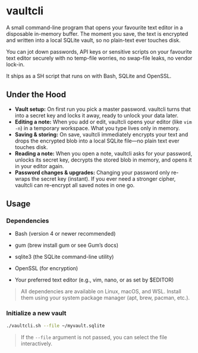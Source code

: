 # vaultcli

A small command-line program that opens your favourite text editor in a disposable in-memory buffer. The moment you save, the text is encrypted and written into a local SQLite vault, so no plain-text ever touches disk.

You can jot down passwords, API keys or sensitive scripts on your favourite text editor securely with no temp-file worries, no swap-file leaks, no vendor lock-in.

It ships as a SH script that runs on with Bash, SQLite and OpenSSL.

## Under the Hood

* **Vault setup:** On first run you pick a master password. vaultcli turns that into a secret key and locks it away, ready to unlock your data later.
* **Editing a note:** When you add or edit, vaultcli opens your editor (like `vim -n`) in a temporary workspace. What you type lives only in memory.
* **Saving & storing:** On save, vaultcli immediately encrypts your text and drops the encrypted blob into a local SQLite file—no plain text ever touches disk.
* **Reading a note:** When you open a note, vaultcli asks for your password, unlocks its secret key, decrypts the stored blob in memory, and opens it in your editor again.
* **Password changes & upgrades:** Changing your password only re-wraps the secret key (instant). If you ever need a stronger cipher, vaultcli can re-encrypt all saved notes in one go.

## Usage

### Dependencies

- Bash (version 4 or newer recommended)

- gum (brew install gum or see Gum’s docs)

- sqlite3 (the SQLite command-line utility)

- OpenSSL (for encryption)

- Your preferred text editor (e.g., vim, nano, or as set by $EDITOR)

> All dependencies are available on Linux, macOS, and WSL. Install them using your system package manager (apt, brew, pacman, etc.).

### Initialize a new vault

```sh
./vaultcli.sh --file ~/myvault.sqlite
```

> If the `--file` argument is not passed, you can select the file interactively.
